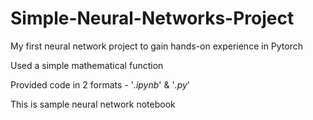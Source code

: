 # Simple-Neural-Networks-Project
My first neural network project to gain hands-on experience in Pytorch

Used a simple mathematical function

Provided code in 2 formats - '_.ipynb_' & '_.py_'

This is sample neural network notebook
